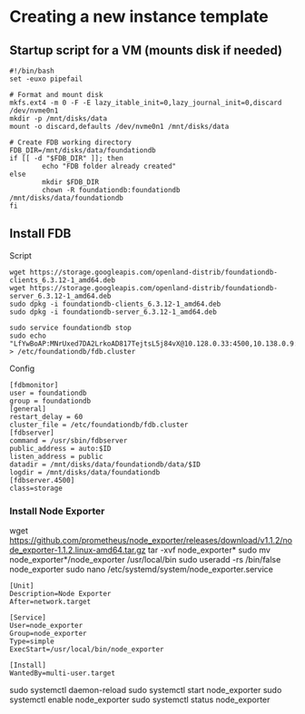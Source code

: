 # Creating a new instance template


## Startup script for a VM (mounts disk if needed)

```
#!/bin/bash
set -euxo pipefail

# Format and mount disk
mkfs.ext4 -m 0 -F -E lazy_itable_init=0,lazy_journal_init=0,discard /dev/nvme0n1
mkdir -p /mnt/disks/data
mount -o discard,defaults /dev/nvme0n1 /mnt/disks/data

# Create FDB working directory
FDB_DIR=/mnt/disks/data/foundationdb
if [[ -d "$FDB_DIR" ]]; then
        echo "FDB folder already created"
else 
        mkdir $FDB_DIR
        chown -R foundationdb:foundationdb /mnt/disks/data/foundationdb
fi
```

## Install FDB

Script
```
wget https://storage.googleapis.com/openland-distrib/foundationdb-clients_6.3.12-1_amd64.deb
wget https://storage.googleapis.com/openland-distrib/foundationdb-server_6.3.12-1_amd64.deb
sudo dpkg -i foundationdb-clients_6.3.12-1_amd64.deb
sudo dpkg -i foundationdb-server_6.3.12-1_amd64.deb

sudo service foundationdb stop
sudo echo "LfYwBoAP:MNrUxed7DA2LrkoAD817TejtsL5j84vX@10.128.0.33:4500,10.138.0.9:4500,10.168.0.7:4500,10.180.0.2:4500,10.182.0.2:4500" > /etc/foundationdb/fdb.cluster
```

Config
```
[fdbmonitor]
user = foundationdb
group = foundationdb
[general]
restart_delay = 60
cluster_file = /etc/foundationdb/fdb.cluster
[fdbserver]
command = /usr/sbin/fdbserver
public_address = auto:$ID
listen_address = public
datadir = /mnt/disks/data/foundationdb/data/$ID
logdir = /mnt/disks/data/foundationdb
[fdbserver.4500]
class=storage
```

### Install Node Exporter

wget https://github.com/prometheus/node_exporter/releases/download/v1.1.2/node_exporter-1.1.2.linux-amd64.tar.gz
tar -xvf node_exporter*
sudo mv node_exporter*/node_exporter /usr/local/bin
sudo useradd -rs /bin/false node_exporter
sudo nano /etc/systemd/system/node_exporter.service

```
[Unit]
Description=Node Exporter
After=network.target

[Service]
User=node_exporter
Group=node_exporter
Type=simple
ExecStart=/usr/local/bin/node_exporter

[Install]
WantedBy=multi-user.target
```

sudo systemctl daemon-reload
sudo systemctl start node_exporter
sudo systemctl enable node_exporter
sudo systemctl status node_exporter